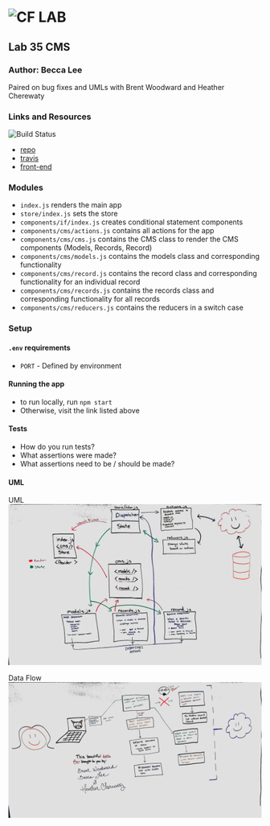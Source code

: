 ![CF](http://i.imgur.com/7v5ASc8.png) LAB
=================================================

## Lab 35 CMS

### Author: Becca Lee
Paired on bug fixes and UMLs with Brent Woodward and Heather Cherewaty

### Links and Resources
![Build Status](https://travis-ci.com/beccalee123/35-project-cms.svg?branch=master)
* [repo](https://github.com/beccalee123/35-project-cms)
* [travis](https://travis-ci.com/beccalee123/35-project-cms/builds/100336397)
* [front-end](d1paxg74gu0vz5.cloudfront.net)

### Modules
- `index.js` renders the main app
- `store/index.js` sets the store
- `components/if/index.js` creates conditional statement components
- `components/cms/actions.js` contains all actions for the app
- `components/cms/cms.js` contains the CMS class to render the CMS components (Models, Records, Record)
- `components/cms/models.js` contains the models class and corresponding functionality
- `components/cms/record.js` contains the record class and corresponding functionality for an individual record
- `components/cms/records.js` contains the records class and corresponding functionality for all records
- `components/cms/reducers.js` contains the reducers in a switch case

### Setup
#### `.env` requirements
* `PORT` - Defined by environment

#### Running the app
- to run locally, run `npm start`
- Otherwise, visit the link listed above

#### Tests
* How do you run tests?
* What assertions were made?
* What assertions need to be / should be made?

#### UML
UML
![UML](lab_35_uml.jpg)

Data Flow
![Data Flow](lab_35_data_flow.jpg)
